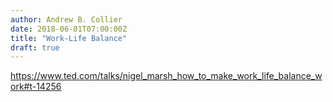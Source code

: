 ```yaml
---
author: Andrew B. Collier
date: 2018-06-01T07:00:00Z
title: "Work-Life Balance"
draft: true
---
```


https://www.ted.com/talks/nigel_marsh_how_to_make_work_life_balance_work#t-14256
